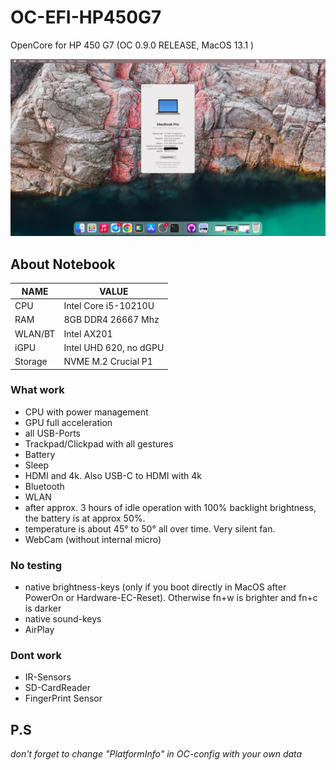 # OC-EFI-HP450G7

OpenCore for HP 450 G7 (OC 0.9.0 RELEASE, MacOS 13.1 )

![MacOS Ventura 13.1](background.png)

## About Notebook

| NAME |        VALUE           |
|-----|-------------------------|
| CPU | Intel Core i5-10210U    |
| RAM | 8GB DDR4 26667 Mhz      |
| WLAN/BT | Intel AX201         |
| iGPU | Intel UHD 620, no dGPU |
| Storage | NVME M.2 Crucial P1 |




### What work

- CPU with power management
- GPU full acceleration
- all USB-Ports
- Trackpad/Clickpad with all gestures
- Battery
- Sleep
- HDMI and 4k. Also USB-C to HDMI with 4k
- Bluetooth
- WLAN
- after approx. 3 hours of idle operation with 100% backlight brightness, the battery is at approx 50%.
- temperature is about 45° to 50° all over time. Very silent fan.
- WebCam (without internal micro)

### No testing

- native brightness-keys (only if you boot directly in MacOS after PowerOn or Hardware-EC-Reset). Otherwise fn+w is brighter and fn+c is darker
- native sound-keys
- AirPlay

### Dont work

- IR-Sensors
- SD-CardReader
- FingerPrint Sensor

## P.S

_don't forget to change "PlatformInfo" in OC-config with your own data_

